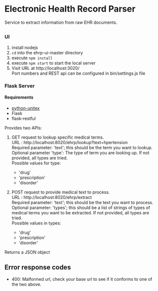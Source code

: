 # Electronic Health Record Parser
Service to extract information from raw EHR documents.

##
### UI
1. install nodejs
2. `cd` into the ehrp-ui-master directory
3. execute `npm install`
4. execute `npm start` to start the local server
5. Visit URL at http://localhost:3020/<br>
Port numbers and REST api can be configured in bin/settings.js file

### Flask Server
#### Requirements
* [python-unitex](https://github.com/patwat/python-unitex)
* Flask
* flask-restful

Provides two APIs:
  1. GET request to lookup specific medical terms.<br>
    URL : http://localhost:8020/ehrp/lookup?text=hpertension<br>
    Required parameter: 'text'; this should be the term you want to lookup.<br>
    Optional parameter 'type': The type of term you are looking up. If not provided, all types are tried.<br>
        Possible values for type:
        * 'drug'
        * 'prescription'
        * 'disorder'

  2. POST request to provide medical text to process.<br>
    URL : http://localhost:8020/ehrp/extract<br>
    Required parameter: 'text'; this should be the text you want to process.<br>
    Optional parameter: 'types'; this should be a list of strings of types of medical terms you want to be extracted. If not
    provided, all types are tried.<br>
        Possible values in types:
        * 'drug'
        * 'prescription'
        * 'disorder'

Returns a JSON object

## Error response codes
* 400: Malformed url, check your base url to see if it conforms to one of the two above.

